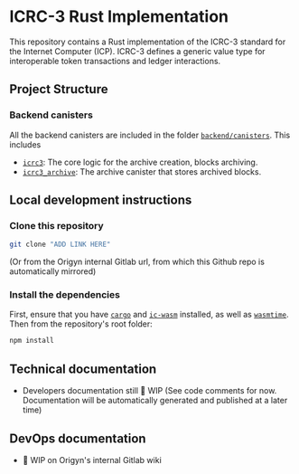 # ICRC-3 Rust Implementation

This repository contains a Rust implementation of the ICRC-3 standard for the Internet Computer (ICP). ICRC-3 defines a generic value type for interoperable token transactions and ledger interactions.

## Project Structure

### Backend canisters

All the backend canisters are included in the folder [`backend/canisters`](backend/canisters/). This includes

- [`icrc3`](backend/canisters/icrc3/): The core logic for the archive creation, blocks archiving.
- [`icrc3_archive`](backend/canisters/icrc3_archive/): The archive canister that stores archived blocks.

## Local development instructions

### Clone this repository

```sh
git clone "ADD LINK HERE"
```

(Or from the Origyn internal Gitlab url, from which this Github repo is automatically mirrored)

### Install the dependencies

First, ensure that you have [`cargo`](https://doc.rust-lang.org/cargo/getting-started/installation.html) and [`ic-wasm`](https://github.com/dfinity/ic-wasm) installed, as well as [`wasmtime`](https://wasmtime.dev).  
Then from the repository's root folder:

```sh
npm install
```

## Technical documentation

- Developers documentation still :construction: WIP (See code comments for now. Documentation will be automatically generated and published at a later time)

## DevOps documentation

- :construction: WIP on Origyn's internal Gitlab wiki